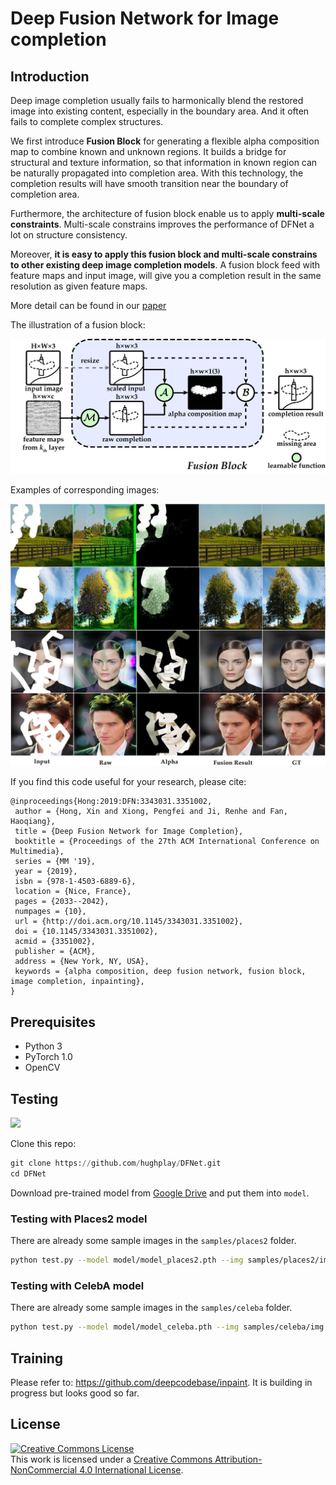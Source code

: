 # Deep Fusion Network for Image completion

## Introduction

Deep image completion usually fails to harmonically blend the restored image into existing content,
especially in the boundary area. And it often fails to complete complex structures.

We first introduce **Fusion Block** for generating a flexible alpha composition map to combine known and unknown regions.
It builds a bridge for structural and texture information, so that information in known region can be naturally propagated into completion area.
With this technology, the completion results will have smooth transition near the boundary of completion area.

Furthermore, the architecture of fusion block enable us to apply **multi-scale constraints**.
Multi-scale constrains improves the performance of DFNet a lot on structure consistency.

Moreover, **it is easy to apply this fusion block and multi-scale constrains to other existing deep image completion models**.
A fusion block feed with feature maps and input image, will give you a completion result in the same resolution as given feature maps.

More detail can be found in our [paper](https://dl.acm.org/citation.cfm?doid=3343031.3351002)

The illustration of a fusion block:

<p align="center">
  <img width="600" src="imgs/fusion-block.jpg">
</p>

Examples of corresponding images:

![](imgs/github_teaser.jpg)

If you find this code useful for your research, please cite:

```
@inproceedings{Hong:2019:DFN:3343031.3351002,
 author = {Hong, Xin and Xiong, Pengfei and Ji, Renhe and Fan, Haoqiang},
 title = {Deep Fusion Network for Image Completion},
 booktitle = {Proceedings of the 27th ACM International Conference on Multimedia},
 series = {MM '19},
 year = {2019},
 isbn = {978-1-4503-6889-6},
 location = {Nice, France},
 pages = {2033--2042},
 numpages = {10},
 url = {http://doi.acm.org/10.1145/3343031.3351002},
 doi = {10.1145/3343031.3351002},
 acmid = {3351002},
 publisher = {ACM},
 address = {New York, NY, USA},
 keywords = {alpha composition, deep fusion network, fusion block, image completion, inpainting},
} 
```

## Prerequisites

- Python 3
- PyTorch 1.0
- OpenCV

## Testing

[<img src="https://colab.research.google.com/assets/colab-badge.svg">](https://colab.research.google.com/github/hughplay/DFNet/blob/master/demo.ipynb)


Clone this repo:

``` py
git clone https://github.com/hughplay/DFNet.git
cd DFNet
```

Download pre-trained model from [Google Drive](https://drive.google.com/drive/folders/1lKJg__prvJTOdgmg9ZDF9II8B1C3YSkN?usp=sharing)
and put them into `model`.

### Testing with Places2 model

There are already some sample images in the `samples/places2` folder.

``` sh
python test.py --model model/model_places2.pth --img samples/places2/img --mask samples/places2/mask --output output/places2 --merge
```

### Testing with CelebA model

There are already some sample images in the `samples/celeba` folder.

``` sh
python test.py --model model/model_celeba.pth --img samples/celeba/img --mask samples/celeba/mask --output output/celeba --merge
```

## Training

Please refer to: https://github.com/deepcodebase/inpaint. It is building in progress but looks good so far.

## License

<a rel="license" href="http://creativecommons.org/licenses/by-nc/4.0/"><img alt="Creative Commons License" style="border-width:0" src="https://i.creativecommons.org/l/by-nc/4.0/88x31.png" /></a><br />This work is licensed under a <a rel="license" href="http://creativecommons.org/licenses/by-nc/4.0/">Creative Commons Attribution-NonCommercial 4.0 International License</a>.

